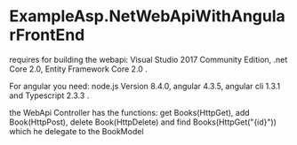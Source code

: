 # ExampleAsp.NetWebApiWithAngularFrontEnd
requires for building the webapi: Visual Studio 2017 Community Edition, .net Core 2.0, Entity Framework Core 2.0 .

For angular you need: node.js Version 8.4.0, angular 4.3.5, angular cli 1.3.1 and Typescript 2.3.3 .

the WebApi Controller has the functions: get Books(HttpGet), add Book(HttpPost), delete Book(HttpDelete) and find Books(HttpGet("{id}")) which he delegate to the BookModel
